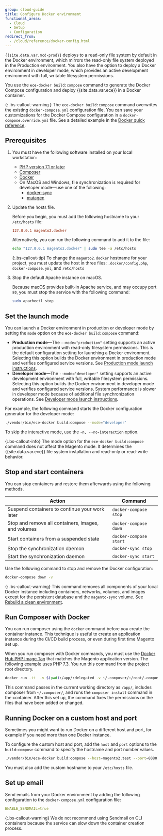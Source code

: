 ```yaml
---
group: cloud-guide
title: Configure Docker environment
functional_areas:
  - Cloud
  - Setup
  - Configuration
redirect_from:
  - /cloud/reference/docker-config.html
---
```


`{{site.data.var.mcd-prod}}` deploys to a read-only file system by default in the Docker environment, which mirrors the read-only file system deployed in the Production environment. You also have the option to deploy a Docker environment in developer mode, which provides an active development environment with full, writable filesystem permissions.

You use the `ece-docker build:compose` command to generate the Docker Compose configuration and deploy {{site.data.var.ece}} in a Docker container.

{: .bs-callout-warning }
The `ece-docker build:compose` command overwrites the existing `docker-compose.yml` configuration file. You can save your customizations for the Docker Compose configuration in a `docker-compose.override.yml` file. See a detailed example in the [Docker quick reference][docker-reference].

## Prerequisites

1. You must have the following software installed on your local workstation:
   -  [PHP version 7.1 or later][php]
   -  [Composer]
   -  [Docker]
   -  On MacOS and Windows, file synchronization is required for developer mode—use one of the following:
      -  [docker-sync]
      -  [mutagen]

1. Update the hosts file.

   Before you begin, you must add the following hostname to your `/etc/hosts` file:

   ```conf
   127.0.0.1 magento2.docker
   ```

   Alternatively, you can run the following command to add it to the file:

   ```bash
   echo "127.0.0.1 magento2.docker" | sudo tee -a /etc/hosts
   ```

   {:.bs-callout-tip}
   To change the `magento2.docker` hostname for your project, you must update the host in three files: `.docker/config.php`, `docker-compose.yml`, and `/etc/hosts`

1. Stop the default Apache instance on macOS.

   Because macOS provides built-in Apache service, and may occupy port `80`, you must stop the service with the following command:

   ```bash
   sudo apachectl stop
   ```

## Set the launch mode

You can launch a Docker environment in production or developer mode by setting the `mode` option on the `ece-docker build:compose` command:

-  **Production mode**—The `--mode="production"` setting supports an active production environment with read-only filesystem permissions. This is the default configuration setting for launching a Docker environment. Selecting this option builds the Docker environment in production mode and verifies configured service versions. See [Production mode launch instructions][prod-mode].
-  **Developer mode**—The `--mode="developer"` setting supports an active development environment with full, writable filesystem permissions. Selecting this option builds the Docker environment in developer mode and verifies configured service versions. System performance is slower in developer mode because of additional file synchronization operations. See [Developer mode launch instructions][dev-mode].

For example, the following command starts the Docker configuration generator for the developer mode:

```bash
./vendor/bin/ece-docker build:compose --mode="developer"
```

To skip the interactive mode, use the `-n, --no-interaction` option.

{:.bs-callout-info}
The mode option for the `ece-docker build:compose` command does not affect the Magento mode. It determines the {{site.data.var.ece}} file system installation and read-only or read-write behavior.

## Stop and start containers

You can stop containers and restore them afterwards using the following methods.

Action | Command
------ | -------
Suspend containers to continue your work later | `docker-compose stop`
Stop and remove all containers, images, and volumes | `docker-compose down`
Start containers from a suspended state | `docker-compose start`
Stop the synchronization daemon | `docker-sync stop`
Start the synchronization daemon | `docker-sync start`

Use the following command to stop and remove the Docker configuration:

   ```bash
   docker-compose down -v
   ```

{: .bs-callout-warning}
This command removes all components of your local Docker instance including containers, networks, volumes, and images except for the persistent database and the `magento-sync` volume. See [Rebuild a clean environment][refresh].

## Run Composer with Docker

You can run composer using the `docker` command before you create the container instance. This technique is useful to create an application instance during the CI/CD build process, or even during first time Magento set up.

When you run composer with Docker commands, you must use the [Docker Hub PHP Image Tag] that matches the Magento application version. The following example uses PHP 7.3. You run this command from the project root directory.

```bash
docker run -it  -v $(pwd):/app/:delegated -v ~/.composer/:/root/.composer/:delegated magento/magento-cloud-docker-php:7.3-cli-1.1 bash -c "composer install&&chown www. /app/"
```

This command passes in the current working directory as `/app/`, includes composer from `~/.composer/`, and runs the `composer install` command in the container. After this set up, the command  fixes the permissions on the files that have been added or changed.

## Running Docker on a custom host and port

Sometimes you might want to run Docker on a different host and port, for example if you need more than one Docker instance.

To configure the custom host and port, add the `host` and `port` options to the `build:compose` command to specify the hostname and port number values.

```bash
./vendor/bin/ece-docker build:compose --host=magento2.test --port=8080
```

You must also add the custom hostname to your `/etc/hosts` file.

## Set up email

Send emails from your Docker environment by adding the following configuration to the `docker-compose.yml` configuration file:

```yaml
ENABLE_SENDMAIL=true
```

{:.bs-callout-warning}
We do not recommend using Sendmail on CLI containers because the service can slow down the container creation process.

[php]: https://www.php.net/manual/en/install.php
[Composer]: https://getcomposer.org
[Docker]: https://www.docker.com/get-started
[docker-reference]: {{site.baseurl}}/cloud/docker/docker-quick-reference.html
[docker-sync]: https://docker-sync.readthedocs.io/en/latest/getting-started/installation.html
[mutagen]: https://mutagen.io/documentation/introduction/installation
[prod-mode]: {{site.baseurl}}/cloud/docker/docker-mode-production.html
[dev-mode]: {{site.baseurl}}/cloud/docker/docker-mode-developer.html
[enable Xdebug]: {{site.baseurl}}/cloud/docker/docker-development-debug.html
[Database container]: {{site.baseurl}}/cloud/docker/docker-containers-service.html#database-container
[refresh]: {{site.baseurl}}/cloud/docker/docker-containers.html#rebuild-a-clean-environment
[Docker Hub PHP Image Tag]: https://hub.docker.com/r/magento/magento-cloud-docker-php/tags
